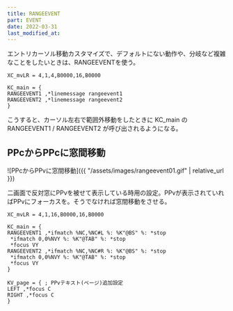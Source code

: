 ```yaml
---
title: RANGEEVENT
part: EVENT
date: 2022-03-31
last_modified_at: 
---
```

エントリカーソル移動カスタマイズで、デフォルトにない動作や、分岐など複雑なことをしたいときは、RANGEEVENTを使う。

```text
XC_mvLR = 4,1,4,B0000,16,B0000

KC_main = {
RANGEEVENT1 ,*linemessage rangeevent1
RANGEEVENT2 ,*linemessage rangeevent2
}
```

こうすると、カーソル左右で範囲外移動をしたときに KC_main の RANGEEVENT1 / RANGEEVENT2 が呼び出されるようになる。

## PPcからPPcに窓間移動

![PPcからPPvに窓間移動]({{ "/assets/images/rangeevent01.gif" | relative_url }})

二画面で反対窓にPPvを被せて表示している時用の設定。PPvが表示されていればPPvにフォーカスを。そうでなければ窓間移動をさせる。

```text
XC_mvLR = 4,1,16,B0000,16,B0000

KC_main = {
RANGEEVENT1 ,*ifmatch %NC,%NC#L %: %K"@BS" %: *stop
 *ifmatch 0,0%NVY %: %K"@TAB" %: *stop
 *focus VY
RANGEEVENT2 ,*ifmatch %NC,%NC#R %: %K"@BS" %: *stop
 *ifmatch 0,0%NVY %: %K"@TAB" %: *stop
 *focus VY
}

KV_page = { ; PPvテキスト(ページ)追加設定
LEFT ,*focus C
RIGHT ,*focus C
}
```
